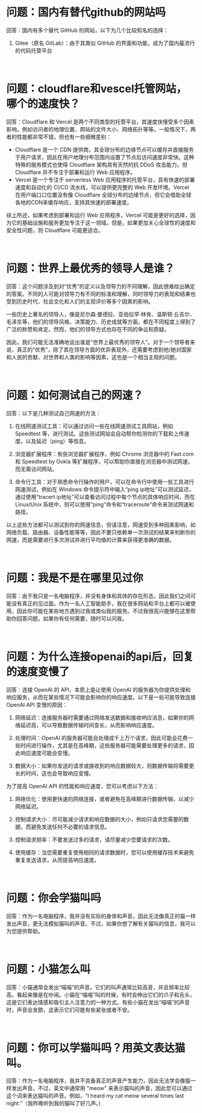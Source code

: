 # 问题：国内有替代github的网站吗

回答：国内有多个替代 GitHub 的网站，以下为几个比较知名的选择：

1. Gitee（原名 GitLab）：由于其类似 GitHub 的界面和功能，成为了国内最流行的代码托管平台

<br/>

# 问题：cloudflare和vescel托管网站，哪个的速度快？

回答：Cloudflare 和 Vercel 是两个不同类型的托管平台，其速度快慢受多个因素影响，例如访问者的地理位置、网站的文件大小、网络拓扑等等。一般情况下，两者的性能都非常不错，但也有一些细微差别：

- Cloudflare 是一个 CDN 提供商，其全球分布的边缘节点可以缓存并直接服务于用户请求，因此在用户地理分布范围内设置了节点后访问速度非常快。这种特殊的服务模式也使得 Cloudflare 架构具有天然的抗 DDoS 攻击能力。但 Cloudflare 并不专注于部署和运行 Web 应用程序。
- Vercel 是一个专注于 serverless Web 应用程序的托管平台，具有快速的部署速度和自动化的 CI/CD 流水线，可以提供更完整的 Web 开发环境。Vercel 在用户端口口位置没有像 Cloudflare 全球分布的边缘节点，但它会借助全球各地的CDN来缓存响应，支持其快速的部署速度。

综上所述，如果考虑到部署和运行 Web 应用程序，Vercel 可能是更好的选择，因为它的基础设施和服务更加专注于这一领域。但是，如果更加关心全球性的速度和安全性问题，则 Cloudflare 可能更适合。

<br/>

# 问题：世界上最优秀的领导人是谁？

回答：这个问题涉及到对“优秀”的定义以及领导力的不同理解，因此很难给出确定的答案。不同的人可能对领导力有不同的标准和理解，同时领导力的表现和结果也受到历史时代、社会文化和人们的主观评价等多个因素的影响。

一些历史上著名的领导人，像是尼尔森·曼德拉、亚伯拉罕·林肯、温斯顿·丘吉尔、毛泽东等，他们的领导风格、决策能力、历史成就等方面，都在不同程度上得到了广泛的称赞和肯定。然而，他们的领导方式也存在不同的争议和质疑。

因此，我们可能无法准确地说出谁是“世界上最优秀的领导人”。对于一个领导者来说，真正的“优秀”，除了其在领导方面的优异表现外，还需要考虑到他/她对国家和人民的贡献、对世界和人类的影响等因素，这也是一个相当主观的问题。

<br/>

# 问题：如何测试自己的网速？

回答：以下是几种测试自己网速的方法：

1. 在线网速测试工具：可以通过访问一些在线网速测试工具网站，例如 Speedtest 等，进行测试。这些测试网站会自动帮你检测你的下载和上传速度，以及延迟（ping）等信息。

2. 浏览器扩展程序：有些浏览器扩展程序，例如 Chrome 浏览器中的 Fast.com 和 Speedtest by Ookla 等扩展程序，可以帮助你直接在浏览器中测试网速，而无需访问网站。

3. 命令行工具：对于熟悉命令行操作的用户，可以在命令行中使用一些工具进行网速测试，例如在 Windows 命令提示符中输入“ping ip地址”可以测试延迟，通过使用“tracert ip地址”可以查看访问过程中每个节点的具体响应时间，而在 Linux/Unix 系统中，则可以使用“ping”命令和“traceroute”命令来测试网速和路径。

以上这些方法都可以测试到你的网速信息，但请注意，网速受到多种因素影响，如网络负载、路由器、设备性能等等，因此不要只依赖单一次测试的结果来判断你的网速，而是需要进行多次测试并进行平均值的计算来获得更准确的数据。

<br/>

# 问题：我是不是在哪里见过你

回答：由于我只是一名电脑程序，并没有身体和具体的存在形态，因此我们之间可能没有真正的见过面。作为一名人工智能助手，我在很多网站和平台上都可以被使用，因此你可能在某些地方遇到过我或类似我的服务。不过我很高兴能够在这里帮助你回答问题，如果你有任何需要，随时可以问我。

<br/>

# 问题：为什么连接openai的api后，回复的速度变慢了

回答：连接 OpenAI 的 API，本质上是让使用 OpenAI 的服务器为你提供处理和响应服务，从而在某些情况下可能会影响你的响应速度。以下是一些可能导致连接 OpenAI API 变慢的原因：

1. 网络延迟：连接服务器时需要通过网络发送数据和接收响应消息，如果你的网络延迟高，可以导致数据传输时间变长，从而影响响应速度。

2. 处理时间：OpenAI 的服务器可能会处理成千上万个请求，因此可能会花费一些时间进行操作，尤其是在高峰期，这些服务器可能需要处理更多的请求，因此响应速度可能会变慢。

3. 数据大小：如果你发送的请求或接收到的响应数据较大，则数据传输将需要更长的时间，这也会导致响应变慢。

为了提高 OpenAI API 的性能和响应速度，您可以考虑以下方法：

1. 网络优化：使用更快速的网络连接，或者避免在高峰期进行数据传输，以减少网络延迟。

2. 控制请求大小：尽可能减少请求和响应数据的大小，例如只请求您需要的数据，而避免发送任何不必要的请求信息。

3. 控制请求频率：不要发送过多的请求，请尽量减少您要请求的次数。

4. 使用缓存：当您需要重复使用相同的请求数据时，您可以使用缓存技术来避免重复发送请求，从而提高响应速度。

<br/>

# 问题：你会学猫叫吗

回答：作为一名电脑程序，我并没有实际的身体和声音，因此无法像真正的猫一样发出声音，更无法模拟猫叫的声音。不过，如果你想了解有关猫叫的信息，我可以为您提供帮助。

<br/>

# 问题：小猫怎么叫

回答：小猫通常会发出“喵喵”的声音。它们的叫声通常比较高音，并且频率比较高，看起来像是在吵闹。小猫在“喵喵”叫的时候，有时会伸出它们的爪子和舌头，这是它们表达情感和吸引主人注意力的一种方式。有些小猫在发出“喵喵”的声音时，声音会发颤，这表示它们可能有些紧张或者不安。

<br/>

# 问题：你可以学猫叫吗？用英文表达猫叫。

回答：作为一名电脑程序，我并不具备真正的声音产生能力，因此无法学会像猫一样发出声音。不过，英文中通常用 "meow" 来表示猫叫的声音，因此您可以通过这个词来表达猫叫的声音。例如，“I heard my cat meow several times last night.”（我昨晚听到我的猫叫了好几声。)

<br/>


